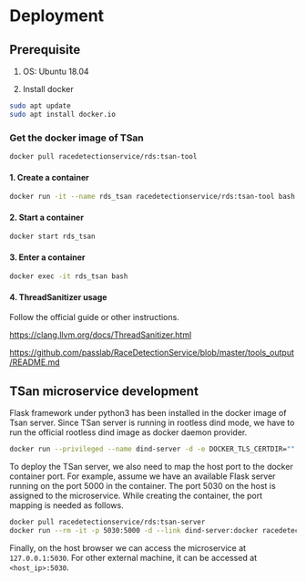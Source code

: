 
# Deployment

## Prerequisite

1. OS:
Ubuntu 18.04

1. Install docker
```bash
sudo apt update
sudo apt install docker.io
```

### Get the docker image of TSan

```bash
docker pull racedetectionservice/rds:tsan-tool
```
#### 1. Create a container

```bash
docker run -it --name rds_tsan racedetectionservice/rds:tsan-tool bash
```

#### 2. Start a container

```bash
docker start rds_tsan
```

#### 3. Enter a container

```bash
docker exec -it rds_tsan bash
```

#### 4. ThreadSanitizer usage

Follow the official guide or other instructions.

https://clang.llvm.org/docs/ThreadSanitizer.html

https://github.com/passlab/RaceDetectionService/blob/master/tools_output/README.md

## TSan microservice development

Flask framework under python3 has been installed in the docker image of Tsan server.
Since TSan server is running in rootless dind mode, we have to run the official rootless dind image as docker daemon provider.

```bash
docker run --privileged --name dind-server -d -e DOCKER_TLS_CERTDIR="" docker:stable-dind-rootless --experimental
```

To deploy the TSan server, we also need to map the host port to the docker container port.
For example, assume we have an available Flask server running on the port 5000 in the container. The port 5030 on the host is assigned to the microservice. While creating the container, the port mapping is needed as follows.

```bash
docker pull racedetectionservice/rds:tsan-server
docker run --rm -it -p 5030:5000 -d --link dind-server:docker racedetectionservice/rds:tsan-server /flask/start.sh
```

Finally, on the host browser we can access the microservice at `127.0.0.1:5030`. For other external machine, it can be accessed at `<host_ip>:5030`.


